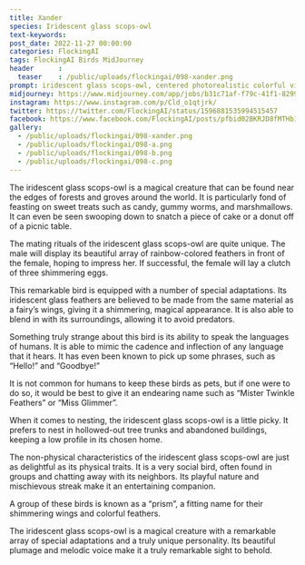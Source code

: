 ```yaml
---
title: Xander
species: Iridescent glass scops-owl
text-keywords: 
post_date: 2022-11-27 00:00:00
categories: FlockingAI
tags: FlockingAI Birds MidJourney 
header      :
  teaser    : /public/uploads/flockingai/098-xander.png
prompt: iridescent glass scops-owl, centered photorealistic colorful vibrant reflective volumetric lighting 8k
midjourney: https://www.midjourney.com/app/jobs/b31c71af-f79c-41f1-8299-8a36b35a1c36
instagram: https://www.instagram.com/p/Cld_o1qtjrk/
twitter: https://twitter.com/FlockingAI/status/1596881535994515457
facebook: https://www.facebook.com/FlockingAI/posts/pfbid02BKRJD8fMTHb15CUmBfF66y8RFkTQasCe9MpeSUPw2QxGbkaUXn9NDkwWXJDVpnZcl
gallery: 
  - /public/uploads/flockingai/098-xander.png
  - /public/uploads/flockingai/098-a.png
  - /public/uploads/flockingai/098-b.png
  - /public/uploads/flockingai/098-c.png
---
```


The iridescent glass scops-owl is a magical creature that can be found near the edges of forests and groves around the world. It is particularly fond of feasting on sweet treats such as candy, gummy worms, and marshmallows. It can even be seen swooping down to snatch a piece of cake or a donut off of a picnic table.

The mating rituals of the iridescent glass scops-owl are quite unique. The male will display its beautiful array of rainbow-colored feathers in front of the female, hoping to impress her. If successful, the female will lay a clutch of three shimmering eggs.

This remarkable bird is equipped with a number of special adaptations. Its iridescent glass feathers are believed to be made from the same material as a fairy’s wings, giving it a shimmering, magical appearance. It is also able to blend in with its surroundings, allowing it to avoid predators.

Something truly strange about this bird is its ability to speak the languages of humans. It is able to mimic the cadence and inflection of any language that it hears. It has even been known to pick up some phrases, such as “Hello!” and “Goodbye!”

It is not common for humans to keep these birds as pets, but if one were to do so, it would be best to give it an endearing name such as “Mister Twinkle Feathers” or “Miss Glimmer”. 

When it comes to nesting, the iridescent glass scops-owl is a little picky. It prefers to nest in hollowed-out tree trunks and abandoned buildings, keeping a low profile in its chosen home.

The non-physical characteristics of the iridescent glass scops-owl are just as delightful as its physical traits. It is a very social bird, often found in groups and chatting away with its neighbors. Its playful nature and mischievous streak make it an entertaining companion.

A group of these birds is known as a “prism”, a fitting name for their shimmering wings and colorful feathers.

The iridescent glass scops-owl is a magical creature with a remarkable array of special adaptations and a truly unique personality. Its beautiful plumage and melodic voice make it a truly remarkable sight to behold.
